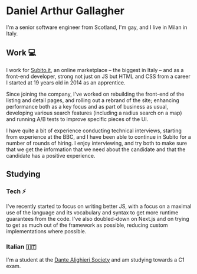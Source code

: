 <!--
**DanArthurGallagher/DanArthurGallagher** is a ✨ _special_ ✨ repository because its `README.md` (this file) appears on your GitHub profile.

Here are some ideas to get you started:

- 🔭 I’m currently working on ...
- 🌱 I’m currently learning ...
- 👯 I’m looking to collaborate on ...
- 🤔 I’m looking for help with ...
- 💬 Ask me about ...
- 📫 How to reach me: ...
- 😄 Pronouns: ...
- ⚡ Fun fact: ...
-->

# Daniel Arthur Gallagher

I'm a senior software engineer from Scotland, I'm gay, and I live in Milan in Italy.


## Work 💻

I work for [Subito.it](https://www.subito.it/), an online marketplace –
the biggest in Italy –
and as a front-end developer, strong not just on JS but HTML and CSS from a
career I started at 19 years old in 2014 as an apprentice.

Since joining the company, I've worked on rebuilding the front-end
of the listing and detail pages, and rolling out a rebrand of the site;
enhancing performance both as a key focus and as part of business as usual,
developing various search features (including a radius search on a map) and
running A/B tests to improve specific pieces of the UI.

I have quite a bit of experience conducting technical interviews, starting
from experience at the BBC,
and I have been able to continue in Subito for a number of rounds of hiring.
I enjoy interviewing, and try both to make sure that we get the information
that we need about the
candidate and that the candidate has a positive experience.

## Studying

### Tech ⚡

I've recently started to focus on writing better JS, with a focus on a 
maximal use of the language and its vocabulary and syntax to get more runtime
guarantees from the code.
I've also doubled-down on Next.js and on trying to get as much out of the framework as possible,
reducing custom implementations where possible.

### Italian 🇮🇹

I'm a student at the [Dante Alighieri Society](https://www.dante.global/) and am studying towards a C1 exam.
